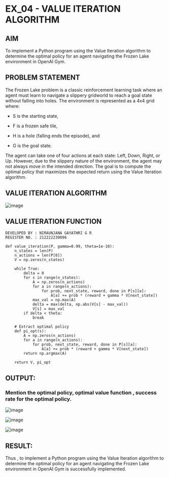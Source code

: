 # EX_04 - VALUE ITERATION ALGORITHM

## AIM

To implement a Python program using the Value Iteration algorithm to determine the optimal policy for an agent navigating the Frozen Lake environment in OpenAI Gym.

## PROBLEM STATEMENT

The Frozen Lake problem is a classic reinforcement learning task where an agent must learn to navigate a slippery gridworld to reach a goal state without falling into holes. The environment is represented as a 4x4 grid where:

- S is the starting state,

- F is a frozen safe tile,

- H is a hole (falling ends the episode), and

- G is the goal state.

The agent can take one of four actions at each state: Left, Down, Right, or Up. However, due to the slippery nature of the environment, the agent may not always move in the intended direction. The goal is to compute the optimal policy that maximizes the expected return using the Value Iteration algorithm.


## VALUE ITERATION ALGORITHM

![image](https://github.com/user-attachments/assets/f9503116-00e7-4b7b-b60c-0316e8e4f372)


## VALUE ITERATION FUNCTION
```
DEVELOPED BY : NIRAUNJANA GAYATHRI G R
REGISTER NO. : 212222230096
```
```
def value_iteration(P, gamma=0.99, theta=1e-10):
    n_states = len(P)
    n_actions = len(P[0])
    V = np.zeros(n_states)

    while True:
        delta = 0
        for s in range(n_states):
            A = np.zeros(n_actions)
            for a in range(n_actions):
                for prob, next_state, reward, done in P[s][a]:
                    A[a] += prob * (reward + gamma * V[next_state])
            max_val = np.max(A)
            delta = max(delta, np.abs(V[s] - max_val))
            V[s] = max_val
        if delta < theta:
            break

    # Extract optimal policy
    def pi_opt(s):
        A = np.zeros(n_actions)
        for a in range(n_actions):
            for prob, next_state, reward, done in P[s][a]:
                A[a] += prob * (reward + gamma * V[next_state])
        return np.argmax(A)

    return V, pi_opt
```

## OUTPUT:

### Mention the optimal policy, optimal value function , success rate for the optimal policy.


![image](https://github.com/user-attachments/assets/f2b5631c-307e-43d9-aa4a-0d38e6d590b4)


![image](https://github.com/user-attachments/assets/0aa7955f-7b54-416b-93d9-b57b5d17473f)


![image](https://github.com/user-attachments/assets/0c11a429-2e4a-4f13-acff-ac7966b8c1fe)


## RESULT:

Thus , to implement a Python program using the Value Iteration algorithm to determine the optimal policy for an agent navigating the Frozen Lake environment in OpenAI Gym is successfully implemented.

